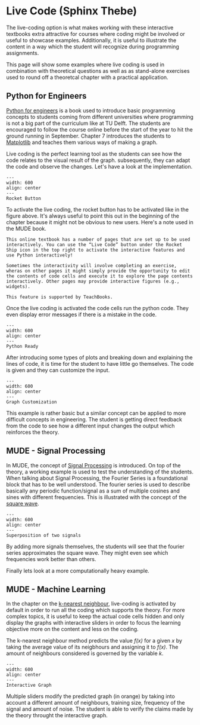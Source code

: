 # Live Code (Sphinx Thebe)

The live-coding option is what makes working with these interactive textbooks extra attractive for courses where coding might be involved or useful to showcase examples. Additionally, it is useful to illustrate the content in a way which the student will recognize during programming assignments.

This page will show some examples where live coding is used in combination with theoretical questions as well as as stand-alone exercises used to round off a theoretcal chapter with a practical application.

## Python for Engineers

[Python for engineers](https://teachbooks.github.io/learn-python/intro.html) is a book used to introduce basic programming concepts to students coming from different universities where programming is not a big part of the curriculum like at TU Delft. The students are encouraged to follow the course online before the start of the year to hit the ground running in September. Chapter 7 introduces the students to [Matplotlib](https://teachbooks.github.io/learn-python/07/Theory/01.html) and teaches them various ways of making a graph. 

Live coding is the perfect learning tool as the students can see how the code relates to the visual result of the graph. subsequently, they can adapt the code and observe the changes. Let's have a look at the implementation.

```{figure} figures/live_code3.PNG
---
width: 600
align: center
---
Rocket Button
```
To activate the live coding, the rocket button has to be activated like in the figure above. It's always useful to point this out in the beginning of the chapter because it might not be obvious to new users. Here's a note used in the MUDE book.

```{Note} Interactive Pages — Use Python in your Browser!
This online textbook has a number of pages that are set up to be used interactively. You can use the “Live Code” button under the Rocket Ship icon in the top right to activate the interactive features and use Python interactively!

Sometimes the interactivity will involve completing an exercise, wheras on other pages it might simply provide the opportunity to edit the contents of code cells and execute it to explore the page contents interactively. Other pages may provide interactive figures (e.g., widgets).

This feature is supported by TeachBooks.
```
Once the live coding is activated the code cells run the python code. They even display error messages if there is a mistake in the code.

```{figure} figures/live_code4.PNG
---
width: 600
align: center
---
Python Ready
```
After introducing some types of plots and breaking down and explaining the lines of code, it is time for the student to have little go themselves. The code is given and they can customize the input. 

```{figure} figures/live_code5.PNG
---
width: 600
align: center
---
Graph Customization
```
This example is rather basic but a similar concept can be applied to more difficult concepts in engineering. The student is getting direct feedback from the code to see how a different input changes the output which reinforces the theory. 

## MUDE - Signal Processing

In MUDE, the concept of [Signal Processing](https://mude.citg.tudelft.nl/book/signal/intro.html) is introduced. On top of the theory, a working example is used to test the understanding of the students. When talking about Signal Processing, the Fourier Series is a foundational block that has to be well understood. The fourier series is used to describe basically any periodic function/signal as a sum of multiple cosines and sines with different frequencies. This is illustrated with the concept of the [square wave](https://mude.citg.tudelft.nl/book/signal/fourier_nb.html#).   

```{figure} figures/live_code6.PNG
---
width: 600
align: center
---
Superposition of two signals
```
By adding more signals themselves, the students will see that the fourier series approximates the square wave. They might even see which frequencies work better than others.

Finally lets look at a more computationally heavy example.

## MUDE - Machine Learning

In the chapter on the [k-nearest neighbour](https://mude.citg.tudelft.nl/book/ml/knn_interactive.html), live-coding is activated by default in order to run all the coding which supports the theory. For more complex topics, it is useful to keep the actual code cells hidden and only display the graphs with interactive sliders in order to focus the learning objective more on the content and less on the coding. 

The k-nearest neighbour method predicts the value *f(x)* for a given *x* by taking the average value of its neigbhours and assigning it to *f(x)*. The amount of neighbours considered is governed by the variable *k*.

```{figure} figures/live_code7.PNG
---
width: 600
align: center
---
Interactive Graph
```
Multiple sliders modify the predicted graph (in orange) by taking into account a different amount of neighbours, training size, frequency of the signal and amount of noise. The student is able to verify the claims made by the theory throught the interactive graph.